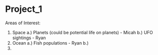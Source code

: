 # Project_1


Areas of Interest:
  1. Space
      a.) Planets (could be potential life on planets) - Micah
      b.) UFO sightings - Ryan
  2. Ocean
      a.) Fish populations - Ryan
      b.) 
  3. 
      
